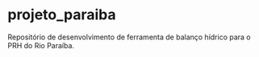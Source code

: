 # projeto_paraiba
Repositório de desenvolvimento de ferramenta de balanço hídrico para o PRH do Rio Paraíba.
